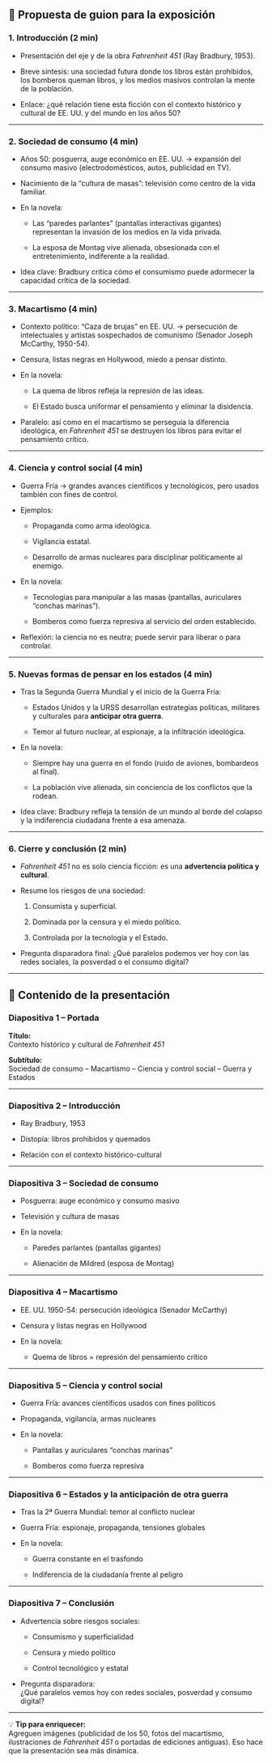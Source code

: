 ## 🔹 Propuesta de guion para la exposición

### **1. Introducción (2 min)**

- Presentación del eje y de la obra _Fahrenheit 451_ (Ray Bradbury, 1953).
    
- Breve síntesis: una sociedad futura donde los libros están prohibidos, los bomberos queman libros, y los medios masivos controlan la mente de la población.
    
- Enlace: ¿qué relación tiene esta ficción con el contexto histórico y cultural de EE. UU. y del mundo en los años 50?
    

---

### **2. Sociedad de consumo (4 min)**

- Años 50: posguerra, auge económico en EE. UU. → expansión del consumo masivo (electrodomésticos, autos, publicidad en TV).
    
- Nacimiento de la “cultura de masas”: televisión como centro de la vida familiar.
    
- En la novela:
    
    - Las “paredes parlantes” (pantallas interactivas gigantes) representan la invasión de los medios en la vida privada.
        
    - La esposa de Montag vive alienada, obsesionada con el entretenimiento, indiferente a la realidad.
        
- Idea clave: Bradbury critica cómo el consumismo puede adormecer la capacidad crítica de la sociedad.
    

---

### **3. Macartismo (4 min)**

- Contexto político: “Caza de brujas” en EE. UU. → persecución de intelectuales y artistas sospechados de comunismo (Senador Joseph McCarthy, 1950-54).
    
- Censura, listas negras en Hollywood, miedo a pensar distinto.
    
- En la novela:
    
    - La quema de libros refleja la represión de las ideas.
        
    - El Estado busca uniformar el pensamiento y eliminar la disidencia.
        
- Paralelo: así como en el macartismo se perseguía la diferencia ideológica, en _Fahrenheit 451_ se destruyen los libros para evitar el pensamiento crítico.
    

---

### **4. Ciencia y control social (4 min)**

- Guerra Fría → grandes avances científicos y tecnológicos, pero usados también con fines de control.
    
- Ejemplos:
    
    - Propaganda como arma ideológica.
        
    - Vigilancia estatal.
        
    - Desarrollo de armas nucleares para disciplinar políticamente al enemigo.
        
- En la novela:
    
    - Tecnologías para manipular a las masas (pantallas, auriculares “conchas marinas”).
        
    - Bomberos como fuerza represiva al servicio del orden establecido.
        
- Reflexión: la ciencia no es neutra; puede servir para liberar o para controlar.
    

---

### **5. Nuevas formas de pensar en los estados (4 min)**

- Tras la Segunda Guerra Mundial y el inicio de la Guerra Fría:
    
    - Estados Unidos y la URSS desarrollan estrategias políticas, militares y culturales para **anticipar otra guerra**.
        
    - Temor al futuro nuclear, al espionaje, a la infiltración ideológica.
        
- En la novela:
    
    - Siempre hay una guerra en el fondo (ruido de aviones, bombardeos al final).
        
    - La población vive alienada, sin conciencia de los conflictos que la rodean.
        
- Idea clave: Bradbury refleja la tensión de un mundo al borde del colapso y la indiferencia ciudadana frente a esa amenaza.
    

---

### **6. Cierre y conclusión (2 min)**

- _Fahrenheit 451_ no es solo ciencia ficción: es una **advertencia política y cultural**.
    
- Resume los riesgos de una sociedad:
    
    1. Consumista y superficial.
        
    2. Dominada por la censura y el miedo político.
        
    3. Controlada por la tecnología y el Estado.
        
- Pregunta disparadora final: ¿Qué paralelos podemos ver hoy con las redes sociales, la posverdad o el consumo digital?


-----------------------------------
## 📑 Contenido de la presentación

### **Diapositiva 1 – Portada**

**Título:**  
Contexto histórico y cultural de _Fahrenheit 451_

**Subtítulo:**  
Sociedad de consumo – Macartismo – Ciencia y control social – Guerra y Estados

---

### **Diapositiva 2 – Introducción**

- Ray Bradbury, 1953
    
- Distopía: libros prohibidos y quemados
    
- Relación con el contexto histórico-cultural
    

---

### **Diapositiva 3 – Sociedad de consumo**

- Posguerra: auge económico y consumo masivo
    
- Televisión y cultura de masas
    
- En la novela:
    
    - Paredes parlantes (pantallas gigantes)
        
    - Alienación de Mildred (esposa de Montag)
        

---

### **Diapositiva 4 – Macartismo**

- EE. UU. 1950-54: persecución ideológica (Senador McCarthy)
    
- Censura y listas negras en Hollywood
    
- En la novela:
    
    - Quema de libros = represión del pensamiento crítico
        

---

### **Diapositiva 5 – Ciencia y control social**

- Guerra Fría: avances científicos usados con fines políticos
    
- Propaganda, vigilancia, armas nucleares
    
- En la novela:
    
    - Pantallas y auriculares “conchas marinas”
        
    - Bomberos como fuerza represiva
        

---

### **Diapositiva 6 – Estados y la anticipación de otra guerra**

- Tras la 2ª Guerra Mundial: temor al conflicto nuclear
    
- Guerra Fría: espionaje, propaganda, tensiones globales
    
- En la novela:
    
    - Guerra constante en el trasfondo
        
    - Indiferencia de la ciudadanía frente al peligro
        

---

### **Diapositiva 7 – Conclusión**

- Advertencia sobre riesgos sociales:
    
    - Consumismo y superficialidad
        
    - Censura y miedo político
        
    - Control tecnológico y estatal
        
- Pregunta disparadora:  
    ¿Qué paralelos vemos hoy con redes sociales, posverdad y consumo digital?
    

---

💡 **Tip para enriquecer:**  
Agreguen imágenes (publicidad de los 50, fotos del macartismo, ilustraciones de _Fahrenheit 451_ o portadas de ediciones antiguas). Eso hace que la presentación sea más dinámica.